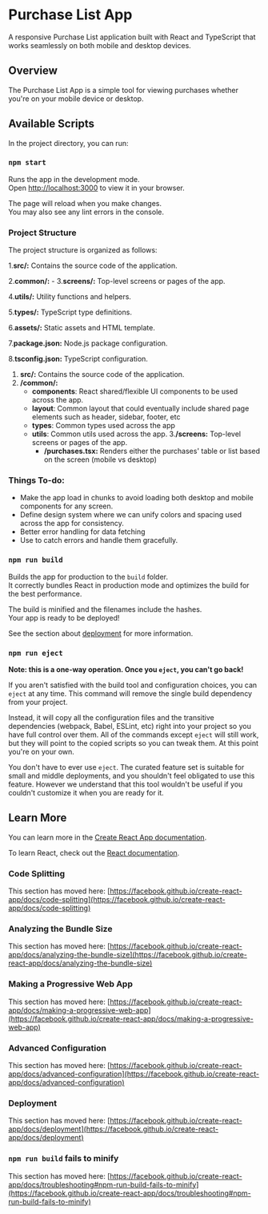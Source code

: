 # Purchase List App
A responsive Purchase List application built with React and TypeScript that works seamlessly on both mobile and desktop devices.


## Overview
The Purchase List App is a simple tool for viewing purchases whether you're on your mobile device or desktop. 

## Available Scripts

In the project directory, you can run:

### `npm start`

Runs the app in the development mode.\
Open [http://localhost:3000](http://localhost:3000) to view it in your browser.

The page will reload when you make changes.\
You may also see any lint errors in the console.

### Project Structure
The project structure is organized as follows:

1.**src/:** Contains the source code of the application.

2.**common/:** 
    -
3.**screens/:** Top-level screens or pages of the app.

4.**utils/:** Utility functions and helpers.

5.**types/:** TypeScript type definitions.

6.**assets/:** Static assets and HTML template.

7.**package.json:** Node.js package configuration.

8.**tsconfig.json:** TypeScript configuration.

1. **src/:** Contains the source code of the application.
2. **/common/:**
    - **components**: React shared/flexible UI components to be used across the app.
    - **layout**: Common layout that could eventually include shared page elements such as header, sidebar, footer, etc
    - **types**: Common types used across the app
    - **utils**: Common utils used across the app.
3.**/screens:**  Top-level screens or pages of the app.
      - **/purchases.tsx:** Renders either the purchases' table or list based on the screen (mobile vs desktop)


### Things To-do:
- Make the app load in chunks to avoid loading both desktop and mobile components for any screen.
- Define design system where we can unify colors and spacing used across the app for consistency.
- Better error handling for data fetching
- Use <ErrorBoundry/> to catch errors and handle them gracefully.



### `npm run build`

Builds the app for production to the `build` folder.\
It correctly bundles React in production mode and optimizes the build for the best performance.

The build is minified and the filenames include the hashes.\
Your app is ready to be deployed!

See the section about [deployment](https://facebook.github.io/create-react-app/docs/deployment) for more information.

### `npm run eject`

**Note: this is a one-way operation. Once you `eject`, you can't go back!**

If you aren't satisfied with the build tool and configuration choices, you can `eject` at any time. This command will remove the single build dependency from your project.

Instead, it will copy all the configuration files and the transitive dependencies (webpack, Babel, ESLint, etc) right into your project so you have full control over them. All of the commands except `eject` will still work, but they will point to the copied scripts so you can tweak them. At this point you're on your own.

You don't have to ever use `eject`. The curated feature set is suitable for small and middle deployments, and you shouldn't feel obligated to use this feature. However we understand that this tool wouldn't be useful if you couldn't customize it when you are ready for it.

## Learn More

You can learn more in the [Create React App documentation](https://facebook.github.io/create-react-app/docs/getting-started).

To learn React, check out the [React documentation](https://reactjs.org/).

### Code Splitting

This section has moved here: [https://facebook.github.io/create-react-app/docs/code-splitting](https://facebook.github.io/create-react-app/docs/code-splitting)

### Analyzing the Bundle Size

This section has moved here: [https://facebook.github.io/create-react-app/docs/analyzing-the-bundle-size](https://facebook.github.io/create-react-app/docs/analyzing-the-bundle-size)

### Making a Progressive Web App

This section has moved here: [https://facebook.github.io/create-react-app/docs/making-a-progressive-web-app](https://facebook.github.io/create-react-app/docs/making-a-progressive-web-app)

### Advanced Configuration

This section has moved here: [https://facebook.github.io/create-react-app/docs/advanced-configuration](https://facebook.github.io/create-react-app/docs/advanced-configuration)

### Deployment

This section has moved here: [https://facebook.github.io/create-react-app/docs/deployment](https://facebook.github.io/create-react-app/docs/deployment)

### `npm run build` fails to minify

This section has moved here: [https://facebook.github.io/create-react-app/docs/troubleshooting#npm-run-build-fails-to-minify](https://facebook.github.io/create-react-app/docs/troubleshooting#npm-run-build-fails-to-minify)
